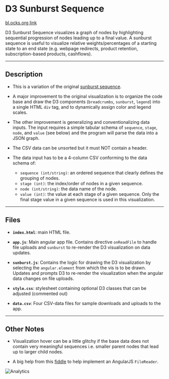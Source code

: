# D3 Sunburst Sequence
[bl.ocks.org link](http://bl.ocks.org/chrisrzhou/raw/d5bdd8546f64ca0e4366/)

D3 Sunburst Sequence visualizes a graph of nodes by highlighting sequential progression of nodes leading up to a final value.  A
sunburst sequence is useful to visualize relative weights/percentages of a starting state to an end state (e.g. webpage redirects,
product retention, subscription-based products, cashflows).

------

## Description
-   This is a variation of the original [sunburst sequence][].

-   A major improvement to the original visualization is to organize the code base and draw the D3 components (`breadcrumbs`,
    `sunburst`, `legend`) into a single HTML `div` tag, and to dynamically assign color and legend scales.

-   The other improvement is generalizing and conventionalizing data inputs. The input requires a simple tabular schema of `sequence`,
    `stage`, `node`, and `value` (see below) and the program will parse the data into a JSON graph.

-   The CSV data can be unsorted but it must NOT contain a header.

-   The data input has to be a 4-column CSV conforming to the data schema of:
    -   `sequence (int/string)`: an ordered sequence that clearly defines the grouping of nodes.
    -   `stage (int)`: the index/order of nodes in a given sequence.
    -   `node (int/string)`: the data name of the node.
    -   `value (int)`: the value at each stage of a given sequence. Only the final stage value in a given sequence is used in this
        visualization.

------

## Files
-   **`index.html`**: main HTML file.

-   **`app.js`**: Main angular app file.  Contains directive `onReadFile` to handle file uploads and `sunburst` to re-render the D3
    visualization on data updates.

-   **`sunburst.js`**: Contains the logic for drawing the D3 visualization by selecting the `angular.element` from which the vis is to
    be drawn.  Updates and prompts D3 to re-render the visualization when the angular data changes on file uploads.

-   **`style.css`**: stylesheet containing optional D3 classes that can be adjusted (commented out)

-   **`data.csv`**: Four CSV-data files for sample downloads and uploads to the app.

------

## Other Notes
-   Visualization hover can be a little glitchy if the base data does not contain very meaningful sequences i.e. smaller parent nodes
    that lead up to larger child nodes.

-   A big help from this [fiddle][] to help implement an AngularJS `FileReader`.

<!-- external links -->
[sunburst sequence]: http://bl.ocks.org/kerryrodden/7090426
[fiddle]: http://jsfiddle.net/alexsuch/6aG4x/

<!-- ga beacon -->
![Analytics](https://ga-beacon.appspot.com/UA-58181799-1/d5bdd8546f64ca0e4366)